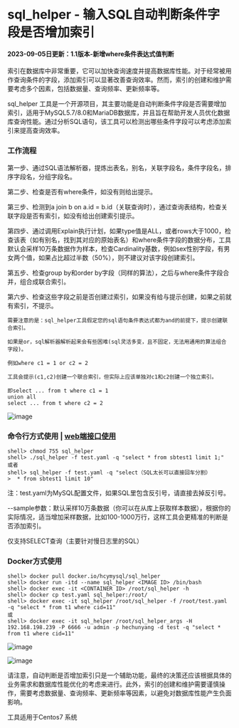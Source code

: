 # sql_helper - 输入SQL自动判断条件字段是否增加索引

#### 2023-09-05日更新：1.1版本-新增where条件表达式值判断

索引在数据库中非常重要，它可以加快查询速度并提高数据库性能。对于经常被用作查询条件的字段，添加索引可以显著改善查询效率。然而，索引的创建和维护需要考虑多个因素，包括数据量、查询频率、更新频率等。

sql_helper 工具是一个开源项目，其主要功能是自动判断条件字段是否需要增加索引，适用于MySQL5.7/8.0和MariaDB数据库，并且旨在帮助开发人员优化数据库查询性能。通过分析SQL语句，该工具可以检测出哪些条件字段可以考虑添加索引来提高查询效率。

### 工作流程

第一步、通过SQL语法解析器，提炼出表名，别名，关联字段名，条件字段名，排序字段名，分组字段名。

第二步、检查是否有where条件，如没有则给出提示。

第三步、检测到a join b on a.id = b.id（关联查询时），通过查询表结构，检查关联字段是否有索引，如没有给出创建索引提示。

第四步、通过调用Explain执行计划，如果type值是ALL，或者rows大于1000，检查该表（如有别名，找到其对应的原始表名）和where条件字段的数据分布，工具默认会采样10万条数据作为样本，检查Cardinality基数，例如sex性别字段，有男女两个值，如果占比超过半数（50%），则不建议对该字段创建索引。

第五步、检查group by和order by字段（同样的算法），之后与where条件字段合并，组合成联合索引。

第六步、检查这些字段之前是否创建过索引，如果没有给与提示创建，如果之前就有索引，不提示。

    需要注意的是：sql_helper工具假定您的sql语句条件表达式都为and的前提下，提示创建联合索引。
    
    如果是or，sql解析器解析起来会有些困难(sql灵活多变，且不固定，无法用通用的算法组合字段)。
  
    例如where c1 = 1 or c2 = 2
  
    工具会提示(c1,c2)创建一个联合索引，但实际上应该单独对c1和c2创建一个独立索引。
  
    即select ... from t where c1 = 1
    union all
    select ... from t where c2 = 2

![image](https://github.com/hcymysql/sql_helper/assets/19261879/ca3d23a7-f2d3-4a14-80af-3688e2bb061e)

### 命令行方式使用 | [web端接口使用](https://github.com/hcymysql/sql_helper/blob/main/web/sql_helper/README.md)
```
shell> chmod 755 sql_helper
shell> ./sql_helper -f test.yaml -q "select * from sbtest1 limit 1;"
或者
shell> sql_helper -f test.yaml -q "select（SQL太长可以直接回车分割）
>  * from sbtest1 limit 10"
```

注：test.yaml为MySQL配置文件，如果SQL里包含反引号，请直接去掉反引号。

--sample参数：默认采样10万条数据（你可以在从库上获取样本数据），根据你的实际情况，适当增加采样数据，比如100-1000万行，这样工具会更精准的判断是否添加索引。

仅支持SELECT查询（主要针对慢日志里的SQL）

### Docker方式使用
```
shell> docker pull docker.io/hcymysql/sql_helper
shell> docker run -itd --name sql_helper <IMAGE ID> /bin/bash
shell> docker exec -it <CONTAINER ID> /root/sql_helper -h
shell> docker cp test.yaml sql_helper:/root/
shell> docker exec -it sql_helper /root/sql_helper -f /root/test.yaml -q "select * from t1 where cid=11"
或
shell> docker exec -it sql_helper /root/sql_helper_args -H 192.168.198.239 -P 6666 -u admin -p hechunyang -d test -q "select * from t1 where cid=11"
```

![image](https://github.com/hcymysql/sql_helper/assets/19261879/a603a7fd-7163-4c05-a5fd-4e605f02acc5)

![image](https://github.com/hcymysql/sql_helper/assets/19261879/39da7b69-aebb-4c27-ac18-f0abc497064d)

请注意，自动判断是否增加索引只是一个辅助功能，最终的决策还应该根据具体的业务需求和数据库性能优化的考虑来进行。此外，索引的创建和维护需要谨慎操作，需要考虑数据量、查询频率、更新频率等因素，以避免对数据库性能产生负面影响。

工具适用于Centos7 系统
